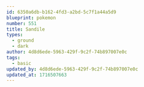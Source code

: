 ```yaml
---
id: 6350a6db-b162-4fd3-a2bd-5c7f1a44a5d9
blueprint: pokemon
number: 551
title: Sandile
types:
  - ground
  - dark
author: 4d8d6ede-5963-429f-9c2f-74b897007e0c
tags:
  - basic
updated_by: 4d8d6ede-5963-429f-9c2f-74b897007e0c
updated_at: 1716507663
---
```

